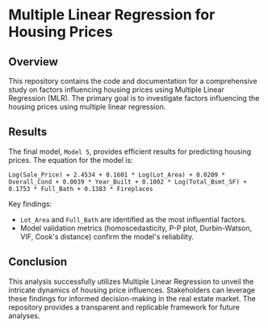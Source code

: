 # Multiple Linear Regression for Housing Prices

## Overview
This repository contains the code and documentation for a comprehensive study on factors influencing housing prices using Multiple Linear Regression (MLR). The primary goal is to investigate factors influencing the housing prices using multiple linear regression.

## Results
The final model, `Model 5`, provides efficient results for predicting housing prices. The equation for the model is:
```
Log(Sale_Price) = 2.4534 + 0.1601 * Log(Lot_Area) + 0.0209 * Overall_Cond + 0.0039 * Year_Built + 0.1002 * Log(Total_Bsmt_SF) + 0.1753 * Full_Bath + 0.1383 * Fireplaces
```

Key findings:
- `Lot_Area` and `Full_Bath` are identified as the most influential factors.
- Model validation metrics (homoscedasticity, P-P plot, Durbin-Watson, VIF, Cook's distance) confirm the model's reliability.

## Conclusion
This analysis successfully utilizes Multiple Linear Regression to unveil the intricate dynamics of housing price influences. Stakeholders can leverage these findings for informed decision-making in the real estate market. The repository provides a transparent and replicable framework for future analyses.
